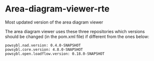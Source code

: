 # Area-diagram-viewer-rte

Most updated version of the area diagram viewer

The area diagram viewer uses these three repositories which versions should be changed (in the pom.xml file) if different from the ones below:
```
powsybl.nad.version: 0.4.0-SNAPSHOT
powsybl.core.version: 4.8.0-SNAPSHOT
powsybl.open.loadflow.version: 0.18.0-SNAPSHOT
```
